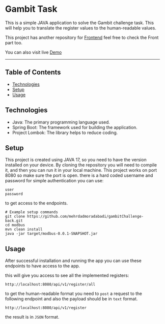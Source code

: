 # Gambit Task

This is a simple JAVA application to solve the Gambit challenge task.
This will help you to translate the register values to the human-readable values.

This project has another repository for [Frontend]("https://github.com/mehrdadmoradabadi/gambitChallenge-front")
feel free to check the Front part too.

You can also visit live [Demo](https://gambitchallenge-back.onrender.com) 
****
## Table of Contents

- [Technologies](#technologies)
- [Setup](#setup)
- [Usage](#usage)


## Technologies

- Java: The primary programming language used.
- Spring Boot: The framework used for building the application.
- Project Lombok: The library helps to reduce coding.

## Setup

This project is created using JAVA 17, so you need to have the version installed on your device. 
By cloning the repository you will need to compile it, and then you can run it in your local machine. This project works on port 8080 so make sure the port is open. there is a hard coded username and password for simple authentication you can use:
```agsl
user
password
```
to get access to the endpoints. 
```shell
# Example setup commands
git clone https://github.com/mehrdadmoradabadi/gambitChallenge-back.git
cd modbus
mvn clean install
java -jar target/modbus-0.0.1-SNAPSHOT.jar
```
## Usage
After successful installation and running the app you can use these endpoints to have access to the app.<p>
this will give you access to see all the implemented registers:
```agsl
http://localhost:8080/api/v1/register/all
```
to get the human-readable format you need to `post` a request to the following endpoint and also the payload should be in `text` format.
```agsl
http://localhost:8080/api/v1/register
```
the result is in `JSON` format.

